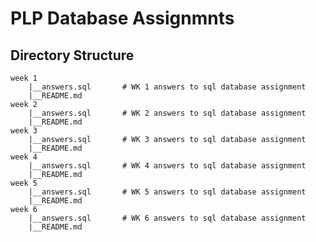 # PLP Database Assignmnts

## Directory Structure
    week 1
        |__answers.sql       # WK 1 answers to sql database assignment
        |__README.md
    week 2
        |__answers.sql       # WK 2 answers to sql database assignment
        |__README.md
    week 3
        |__answers.sql       # WK 3 answers to sql database assignment
        |__README.md
    week 4
        |__answers.sql       # WK 4 answers to sql database assignment
        |__README.md
    week 5
        |__answers.sql       # WK 5 answers to sql database assignment
        |__README.md
    week 6
        |__answers.sql       # WK 6 answers to sql database assignment
        |__README.md
        
